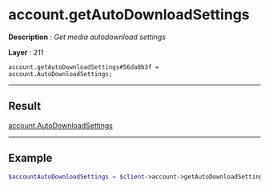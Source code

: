 # account.getAutoDownloadSettings

**Description** : *Get media autodownload settings*

**Layer** : 211

```tl
account.getAutoDownloadSettings#56da0b3f = account.AutoDownloadSettings;
```

---

## Result

[account.AutoDownloadSettings](type/account.AutoDownloadSettings)

---

## Example

```php
$accountAutoDownloadSettings = $client->account->getAutoDownloadSettings();
```